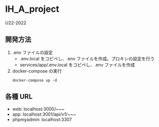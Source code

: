 # IH_A_project

U22-2022

## 開発方法

1. .env ファイルの設定
   - .env.local をコピペし、.env ファイルを作成。プロキシの設定を行う
   - services/app/.env.local をコピペし、.env ファイルを作成
1. docker-compose の実行
   ```
   docker-compose up -d
   ```

## 各種 URL

- web: localhost:3000/~~~
- app: localhost:3001/api/v1/~~~
- phpmyadmin: localhost:3307
